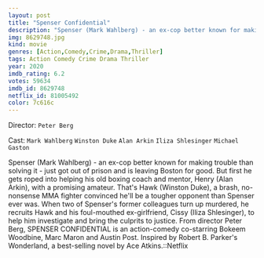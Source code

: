 ```yaml
---
layout: post
title: "Spenser Confidential"
description: "Spenser (Mark Wahlberg) - an ex-cop better known for making trouble than solving it - just got out of prison and is leaving Boston for good. But first he gets roped into helping his old boxing coach and mentor, Henry (Alan Arkin), with a promising amateur. That's Hawk (Winston Duke), a brash, no-nonsense MMA fighter convinced he'll be a tougher opponent than Spenser ever was. When two of Spenser's former colleagues turn up murdered, he recruits Hawk and his foul-mouthed ex-girlfriend.."
img: 8629748.jpg
kind: movie
genres: [Action,Comedy,Crime,Drama,Thriller]
tags: Action Comedy Crime Drama Thriller 
year: 2020
imdb_rating: 6.2
votes: 59634
imdb_id: 8629748
netflix_id: 81005492
color: 7c616c
---
```

Director: `Peter Berg`  

Cast: `Mark Wahlberg` `Winston Duke` `Alan Arkin` `Iliza Shlesinger` `Michael Gaston` 

Spenser (Mark Wahlberg) - an ex-cop better known for making trouble than solving it - just got out of prison and is leaving Boston for good. But first he gets roped into helping his old boxing coach and mentor, Henry (Alan Arkin), with a promising amateur. That's Hawk (Winston Duke), a brash, no-nonsense MMA fighter convinced he'll be a tougher opponent than Spenser ever was. When two of Spenser's former colleagues turn up murdered, he recruits Hawk and his foul-mouthed ex-girlfriend, Cissy (Iliza Shlesinger), to help him investigate and bring the culprits to justice. From director Peter Berg, SPENSER CONFIDENTIAL is an action-comedy co-starring Bokeem Woodbine, Marc Maron and Austin Post. Inspired by Robert B. Parker's Wonderland, a best-selling novel by Ace Atkins.::Netflix